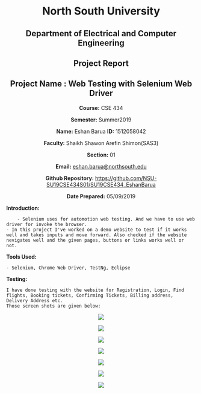 <div align="center">


# North South University </h5>
##  Department of Electrical and Computer Engineering </h3>

##  Project Report

## Project Name : Web Testing with Selenium Web Driver

**Course:** CSE 434

**Semester:** Summer2019

**Name:** Eshan Barua
**ID:** 1512058042

**Faculty:** Shaikh Shawon Arefin Shimon(SAS3)

**Section:** 01

**Email:** eshan.barua@northsouth.edu

**Github Repository:** https://github.com/NSU-SU19CSE434S01/SU19CSE434_EshanBarua

**Date Prepared:** 05/09/2019
</div>



**Introduction:**

        - Selenium uses for automotion web testing. And we have to use web driver for invoke the browser. 
	- In this project I've worked on a demo website to test if it works well and takes inputs and move forward. Also checked if the website nevigates well and the given pages, buttons or links works well or not.

**Tools Used:**
 	
	- Selenium, Chrome Web Driver, TestNg, Eclipse 

**Testing:**

	I have done testing with the website for Registration, Login, Find flights, Booking tickets, Confirming Tickets, Billing address, Delivery Address etc.
	Those screen shots are given below: 

<p align="center">
<img src="https://github.com/NSU-SU19CSE434S01/SU19CSE434_EshanBarua/tree/master/Project02/Documentation/login.png">
</p>

<p align="center">
<img src="https://github.com/NSU-SU19CSE434S01/SU19CSE434_EshanBarua/tree/master/Project02/Documentation/register.png">
</p>

<p align="center">
<img src="https://github.com/NSU-SU19CSE434S01/SU19CSE434_EshanBarua/tree/master/Project02/Documentation/findflight.png">
</p>

<p align="center">
<img src="https://github.com/NSU-SU19CSE434S01/SU19CSE434_EshanBarua/tree/master/Project02/Documentation/bookflight.png">
</p>

<p align="center">
<img src="https://github.com/NSU-SU19CSE434S01/SU19CSE434_EshanBarua/tree/master/Project02/Documentation/confirmflight.png">
</p>

<p align="center">
<img src="https://github.com/NSU-SU19CSE434S01/SU19CSE434_EshanBarua/tree/master/Project02/Documentation/deliveryAdd.png">
</p>

<p align="center">
<img src="https://github.com/NSU-SU19CSE434S01/SU19CSE434_EshanBarua/tree/master/Project02/Documentation/billingAdd.png">
</p>
